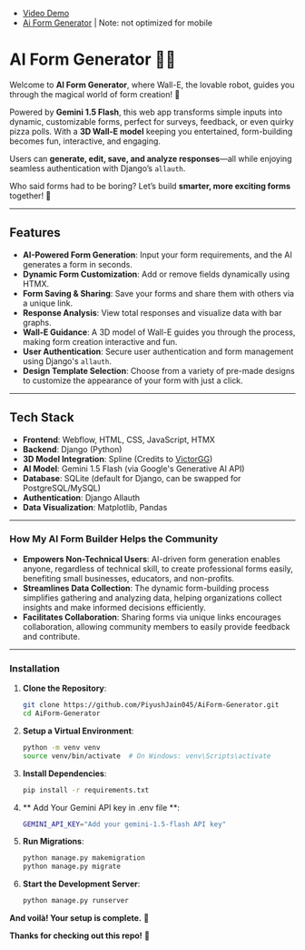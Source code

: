 - [Video Demo](https://youtu.be/t-1YEd-Y4sE) 
- [Ai Form Generator](http://16.171.33.245:8000/)  | Note: not optimized for mobile
# AI Form Generator 🤖📝  

Welcome to **AI Form Generator**, where Wall-E, the lovable robot, guides you through the magical world of form creation! 🚀  

Powered by **Gemini 1.5 Flash**, this web app transforms simple inputs into dynamic, customizable forms, perfect for surveys, feedback, or even quirky pizza polls. With a **3D Wall-E model** keeping you entertained, form-building becomes fun, interactive, and engaging.  

Users can **generate, edit, save, and analyze responses**—all while enjoying seamless authentication with Django’s `allauth`.  

Who said forms had to be boring? Let’s build **smarter, more exciting forms** together! 🎉 

---

## Features
- **AI-Powered Form Generation**: Input your form requirements, and the AI generates a form in seconds.
- **Dynamic Form Customization**: Add or remove fields dynamically using HTMX.
- **Form Saving & Sharing**: Save your forms and share them with others via a unique link.
- **Response Analysis**: View total responses and visualize data with bar graphs.
- **Wall-E Guidance**: A 3D model of Wall-E guides you through the process, making form creation interactive and fun.
- **User Authentication**: Secure user authentication and form management using Django's `allauth`.
- **Design Template Selection**: Choose from a variety of pre-made designs to customize the appearance of your form with just a click.

--- 

## Tech Stack
- **Frontend**: Webflow, HTML, CSS, JavaScript, HTMX
- **Backend**: Django (Python)
- **3D Model Integration**: Spline (Credits to [VictorGG](https://app.spline.design/community/file/9246a5ca-7437-4bc7-9f6e-58b84d4e932f))
- **AI Model**: Gemini 1.5 Flash (via Google's Generative AI API)
- **Database**: SQLite (default for Django, can be swapped for PostgreSQL/MySQL)
- **Authentication**: Django Allauth
- **Data Visualization**: Matplotlib, Pandas

---

### How My AI Form Builder Helps the Community

- **Empowers Non-Technical Users**: AI-driven form generation enables anyone, regardless of technical skill, to create professional forms easily, benefiting small businesses, educators, and non-profits.
- **Streamlines Data Collection**: The dynamic form-building process simplifies gathering and analyzing data, helping organizations collect insights and make informed decisions efficiently.
- **Facilitates Collaboration**: Sharing forms via unique links encourages collaboration, allowing community members to easily provide feedback and contribute.
  
---

### Installation
1. **Clone the Repository**:
   ```bash
   git clone https://github.com/PiyushJain045/AiForm-Generator.git
   cd AiForm-Generator

2. **Setup a Virtual Environment**:
   ```bash
   python -m venv venv
   source venv/bin/activate  # On Windows: venv\Scripts\activate

3. **Install Dependencies**:
   ```bash
   pip install -r requirements.txt

4. ** Add Your Gemini API key in .env file **:
   ```bash
   GEMINI_API_KEY="Add your gemini-1.5-flash API key"

5. **Run Migrations**:
   ```bash
   python manage.py makemigration
   python manage.py migrate

6. **Start the Development Server**:
   ```bash
   python manage.py runserver

**And voilà! Your setup is complete.** 🎉  

**Thanks for checking out this repo!** 🙌  

